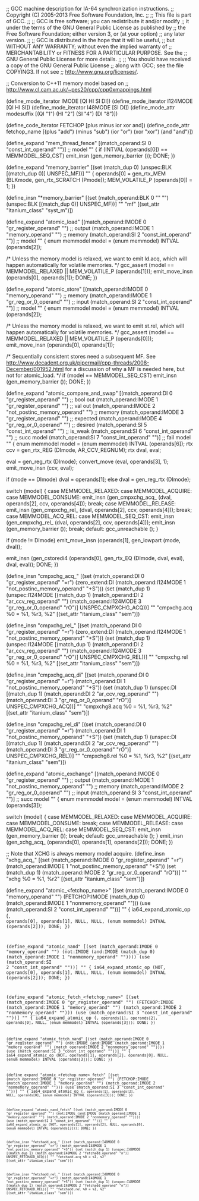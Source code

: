 ;; GCC machine description for IA-64 synchronization instructions.
;; Copyright (C) 2005-2013 Free Software Foundation, Inc.
;;
;; This file is part of GCC.
;;
;; GCC is free software; you can redistribute it and/or modify
;; it under the terms of the GNU General Public License as published by
;; the Free Software Foundation; either version 3, or (at your option)
;; any later version.
;;
;; GCC is distributed in the hope that it will be useful,
;; but WITHOUT ANY WARRANTY; without even the implied warranty of
;; MERCHANTABILITY or FITNESS FOR A PARTICULAR PURPOSE.  See the
;; GNU General Public License for more details.
;;
;; You should have received a copy of the GNU General Public License
;; along with GCC; see the file COPYING3.  If not see
;; <http://www.gnu.org/licenses/>.

;; Conversion to C++11 memory model based on
;; http://www.cl.cam.ac.uk/~pes20/cpp/cpp0xmappings.html

(define_mode_iterator IMODE [QI HI SI DI])
(define_mode_iterator I124MODE [QI HI SI])
(define_mode_iterator I48MODE [SI DI])
(define_mode_attr modesuffix [(QI "1") (HI "2") (SI "4") (DI "8")])

(define_code_iterator FETCHOP [plus minus ior xor and])
(define_code_attr fetchop_name
  [(plus "add") (minus "sub") (ior "or") (xor "xor") (and "and")])

(define_expand "mem_thread_fence"
  [(match_operand:SI 0 "const_int_operand" "")]		;; model
  ""
{
  if (INTVAL (operands[0]) == MEMMODEL_SEQ_CST)
    emit_insn (gen_memory_barrier ());
  DONE;
})

(define_expand "memory_barrier"
  [(set (match_dup 0)
	(unspec:BLK [(match_dup 0)] UNSPEC_MF))]
  ""
{
  operands[0] = gen_rtx_MEM (BLKmode, gen_rtx_SCRATCH (Pmode));
  MEM_VOLATILE_P (operands[0]) = 1;
})

(define_insn "*memory_barrier"
  [(set (match_operand:BLK 0 "" "")
	(unspec:BLK [(match_dup 0)] UNSPEC_MF))]
  ""
  "mf"
  [(set_attr "itanium_class" "syst_m")])

(define_expand "atomic_load<mode>"
  [(match_operand:IMODE 0 "gr_register_operand" "")		;; output
   (match_operand:IMODE 1 "memory_operand" "")			;; memory
   (match_operand:SI 2 "const_int_operand" "")]			;; model
  ""
{
  enum memmodel model = (enum memmodel) INTVAL (operands[2]);

  /* Unless the memory model is relaxed, we want to emit ld.acq, which
     will happen automatically for volatile memories.  */
  gcc_assert (model == MEMMODEL_RELAXED || MEM_VOLATILE_P (operands[1]));
  emit_move_insn (operands[0], operands[1]);
  DONE;
})

(define_expand "atomic_store<mode>"
  [(match_operand:IMODE 0 "memory_operand" "")			;; memory
   (match_operand:IMODE 1 "gr_reg_or_0_operand" "")		;; input
   (match_operand:SI 2 "const_int_operand" "")]			;; model
  ""
{
  enum memmodel model = (enum memmodel) INTVAL (operands[2]);

  /* Unless the memory model is relaxed, we want to emit st.rel, which
     will happen automatically for volatile memories.  */
  gcc_assert (model == MEMMODEL_RELAXED || MEM_VOLATILE_P (operands[0]));
  emit_move_insn (operands[0], operands[1]);

  /* Sequentially consistent stores need a subsequent MF.  See
     http://www.decadent.org.uk/pipermail/cpp-threads/2008-December/001952.html
     for a discussion of why a MF is needed here, but not for atomic_load.  */
  if (model == MEMMODEL_SEQ_CST)
    emit_insn (gen_memory_barrier ());
  DONE;
})

(define_expand "atomic_compare_and_swap<mode>"
  [(match_operand:DI 0 "gr_register_operand" "")		;; bool out
   (match_operand:IMODE 1 "gr_register_operand" "")		;; val out
   (match_operand:IMODE 2 "not_postinc_memory_operand" "")	;; memory
   (match_operand:IMODE 3 "gr_register_operand" "")		;; expected
   (match_operand:IMODE 4 "gr_reg_or_0_operand" "")		;; desired
   (match_operand:SI 5 "const_int_operand" "")			;; is_weak
   (match_operand:SI 6 "const_int_operand" "")			;; succ model
   (match_operand:SI 7 "const_int_operand" "")]			;; fail model
  ""
{
  enum memmodel model = (enum memmodel) INTVAL (operands[6]);
  rtx ccv = gen_rtx_REG (DImode, AR_CCV_REGNUM);
  rtx dval, eval;

  eval = gen_reg_rtx (DImode);
  convert_move (eval, operands[3], 1);
  emit_move_insn (ccv, eval);

  if (<MODE>mode == DImode)
    dval = operands[1];
  else
    dval = gen_reg_rtx (DImode);

  switch (model)
    {
    case MEMMODEL_RELAXED:
    case MEMMODEL_ACQUIRE:
    case MEMMODEL_CONSUME:
      emit_insn (gen_cmpxchg_acq_<mode> (dval, operands[2], ccv, operands[4]));
      break;
    case MEMMODEL_RELEASE:
      emit_insn (gen_cmpxchg_rel_<mode> (dval, operands[2], ccv, operands[4]));
      break;
    case MEMMODEL_ACQ_REL:
    case MEMMODEL_SEQ_CST:
      emit_insn (gen_cmpxchg_rel_<mode> (dval, operands[2], ccv, operands[4]));
      emit_insn (gen_memory_barrier ());
      break;
    default:
      gcc_unreachable ();
    }

  if (<MODE>mode != DImode)
    emit_move_insn (operands[1], gen_lowpart (<MODE>mode, dval));

  emit_insn (gen_cstoredi4 (operands[0], gen_rtx_EQ (DImode, dval, eval),
			    dval, eval));
  DONE;
})

(define_insn "cmpxchg_acq_<mode>"
  [(set (match_operand:DI 0 "gr_register_operand" "=r")
	(zero_extend:DI
	  (match_operand:I124MODE 1 "not_postinc_memory_operand" "+S")))
   (set (match_dup 1)
        (unspec:I124MODE
	  [(match_dup 1)
	   (match_operand:DI 2 "ar_ccv_reg_operand" "")
	   (match_operand:I124MODE 3 "gr_reg_or_0_operand" "rO")]
	  UNSPEC_CMPXCHG_ACQ))]
  ""
  "cmpxchg<modesuffix>.acq %0 = %1, %r3, %2"
  [(set_attr "itanium_class" "sem")])

(define_insn "cmpxchg_rel_<mode>"
  [(set (match_operand:DI 0 "gr_register_operand" "=r")
	(zero_extend:DI
	  (match_operand:I124MODE 1 "not_postinc_memory_operand" "+S")))
   (set (match_dup 1)
        (unspec:I124MODE
	  [(match_dup 1)
	   (match_operand:DI 2 "ar_ccv_reg_operand" "")
	   (match_operand:I124MODE 3 "gr_reg_or_0_operand" "rO")]
	  UNSPEC_CMPXCHG_REL))]
  ""
  "cmpxchg<modesuffix>.rel %0 = %1, %r3, %2"
  [(set_attr "itanium_class" "sem")])

(define_insn "cmpxchg_acq_di"
  [(set (match_operand:DI 0 "gr_register_operand" "=r")
	(match_operand:DI 1 "not_postinc_memory_operand" "+S"))
   (set (match_dup 1)
        (unspec:DI [(match_dup 1)
		    (match_operand:DI 2 "ar_ccv_reg_operand" "")
		    (match_operand:DI 3 "gr_reg_or_0_operand" "rO")]
		   UNSPEC_CMPXCHG_ACQ))]
  ""
  "cmpxchg8.acq %0 = %1, %r3, %2"
  [(set_attr "itanium_class" "sem")])

(define_insn "cmpxchg_rel_di"
  [(set (match_operand:DI 0 "gr_register_operand" "=r")
	(match_operand:DI 1 "not_postinc_memory_operand" "+S"))
   (set (match_dup 1)
        (unspec:DI [(match_dup 1)
		    (match_operand:DI 2 "ar_ccv_reg_operand" "")
		    (match_operand:DI 3 "gr_reg_or_0_operand" "rO")]
		   UNSPEC_CMPXCHG_REL))]
  ""
  "cmpxchg8.rel %0 = %1, %r3, %2"
  [(set_attr "itanium_class" "sem")])

(define_expand "atomic_exchange<mode>"
  [(match_operand:IMODE 0 "gr_register_operand" "")		;; output
   (match_operand:IMODE 1 "not_postinc_memory_operand" "")	;; memory
   (match_operand:IMODE 2 "gr_reg_or_0_operand" "")		;; input
   (match_operand:SI 3 "const_int_operand" "")]			;; succ model
  ""
{
  enum memmodel model = (enum memmodel) INTVAL (operands[3]);

  switch (model)
    {
    case MEMMODEL_RELAXED:
    case MEMMODEL_ACQUIRE:
    case MEMMODEL_CONSUME:
      break;
    case MEMMODEL_RELEASE:
    case MEMMODEL_ACQ_REL:
    case MEMMODEL_SEQ_CST:
      emit_insn (gen_memory_barrier ());
      break;
    default:
      gcc_unreachable ();
    }
  emit_insn (gen_xchg_acq_<mode> (operands[0], operands[1], operands[2]));
  DONE;
})

;; Note that XCHG is always memory model acquire.
(define_insn "xchg_acq_<mode>"
  [(set (match_operand:IMODE 0 "gr_register_operand" "=r")
        (match_operand:IMODE 1 "not_postinc_memory_operand" "+S"))
   (set (match_dup 1)
        (match_operand:IMODE 2 "gr_reg_or_0_operand" "rO"))]
  ""
  "xchg<modesuffix> %0 = %1, %r2"
  [(set_attr "itanium_class" "sem")])

(define_expand "atomic_<fetchop_name><mode>"
  [(set (match_operand:IMODE 0 "memory_operand" "")
	(FETCHOP:IMODE (match_dup 0)
	  (match_operand:IMODE 1 "nonmemory_operand" "")))
   (use (match_operand:SI 2 "const_int_operand" ""))]
  ""
{
  ia64_expand_atomic_op (<CODE>, operands[0], operands[1], NULL, NULL,
			 (enum memmodel) INTVAL (operands[2]));
  DONE;
})

(define_expand "atomic_nand<mode>"
  [(set (match_operand:IMODE 0 "memory_operand" "")
	(not:IMODE
	  (and:IMODE (match_dup 0)
		     (match_operand:IMODE 1 "nonmemory_operand" ""))))
   (use (match_operand:SI 2 "const_int_operand" ""))]
  ""
{
  ia64_expand_atomic_op (NOT, operands[0], operands[1], NULL, NULL,
			 (enum memmodel) INTVAL (operands[2]));
  DONE;
})

(define_expand "atomic_fetch_<fetchop_name><mode>"
  [(set (match_operand:IMODE 0 "gr_register_operand" "")
	(FETCHOP:IMODE 
	  (match_operand:IMODE 1 "memory_operand" "")
	  (match_operand:IMODE 2 "nonmemory_operand" "")))
   (use (match_operand:SI 3 "const_int_operand" ""))]
  ""
{
  ia64_expand_atomic_op (<CODE>, operands[1], operands[2], operands[0], NULL,
			 (enum memmodel) INTVAL (operands[3]));
  DONE;
})

(define_expand "atomic_fetch_nand<mode>"
  [(set (match_operand:IMODE 0 "gr_register_operand" "")
	(not:IMODE 
	  (and:IMODE (match_operand:IMODE 1 "memory_operand" "")
		     (match_operand:IMODE 2 "nonmemory_operand" ""))))
   (use (match_operand:SI 3 "const_int_operand" ""))]
  ""
{
  ia64_expand_atomic_op (NOT, operands[1], operands[2], operands[0], NULL,
			 (enum memmodel) INTVAL (operands[3]));
  DONE;
})

(define_expand "atomic_<fetchop_name>_fetch<mode>"
  [(set (match_operand:IMODE 0 "gr_register_operand" "")
	(FETCHOP:IMODE 
	  (match_operand:IMODE 1 "memory_operand" "")
	  (match_operand:IMODE 2 "nonmemory_operand" "")))
   (use (match_operand:SI 3 "const_int_operand" ""))]
  ""
{
  ia64_expand_atomic_op (<CODE>, operands[1], operands[2], NULL, operands[0],
			 (enum memmodel) INTVAL (operands[3]));
  DONE;
})

(define_expand "atomic_nand_fetch<mode>"
  [(set (match_operand:IMODE 0 "gr_register_operand" "")
	(not:IMODE 
	  (and:IMODE (match_operand:IMODE 1 "memory_operand" "")
		     (match_operand:IMODE 2 "nonmemory_operand" ""))))
   (use (match_operand:SI 3 "const_int_operand" ""))]
  ""
{
  ia64_expand_atomic_op (NOT, operands[1], operands[2], NULL, operands[0],
			 (enum memmodel) INTVAL (operands[3]));
  DONE;
})

(define_insn "fetchadd_acq_<mode>"
  [(set (match_operand:I48MODE 0 "gr_register_operand" "=r")
	(match_operand:I48MODE 1 "not_postinc_memory_operand" "+S"))
   (set (match_dup 1)
	(unspec:I48MODE [(match_dup 1)
			 (match_operand:I48MODE 2 "fetchadd_operand" "n")]
		        UNSPEC_FETCHADD_ACQ))]
  ""
  "fetchadd<modesuffix>.acq %0 = %1, %2"
  [(set_attr "itanium_class" "sem")])

(define_insn "fetchadd_rel_<mode>"
  [(set (match_operand:I48MODE 0 "gr_register_operand" "=r")
	(match_operand:I48MODE 1 "not_postinc_memory_operand" "+S"))
   (set (match_dup 1)
	(unspec:I48MODE [(match_dup 1)
			 (match_operand:I48MODE 2 "fetchadd_operand" "n")]
		        UNSPEC_FETCHADD_REL))]
  ""
  "fetchadd<modesuffix>.rel %0 = %1, %2"
  [(set_attr "itanium_class" "sem")])
